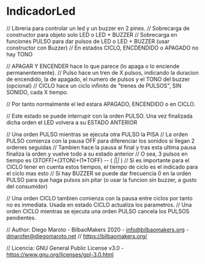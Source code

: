 # IndicadorLed

// Libreria para controlar un led y un buzzer en 2 pines.
// Sobrecarga de constructor para objeto solo LED o LED + BUZZER
// Sobrecarga en funciones PULSO para dar pulsos de LED o LED + BUZZER (usar constructor con Buzzer)
// En estados CICLO, ENCDENDIDO o APAGADO no hay TONO

// APAGAR Y ENCENDER hace lo que parece (lo apaga o lo enciende permanentemente).
// Pulso hace un tren de X pulsos, indicando la duracion de encendido, la de apagado, el numero de pulsos y el TONO del buzzer (opcional)
// CICLO hace un ciclo infinito de "trenes de PULSOS", SIN SONIDO, cada X tiempo.

// Por tanto normalmente el led estara APAGADO, ENCENDIDO o en CICLO. 

// Este estado se puede interrupir con la orden PULSO. Una vez finalizada dicha orden el LED volvera a su ESTADO ANTERIOR

// Una orden PULSO mientras se ejecuta otra PULSO la PISA
// La orden PULSO comienza con la pausa OFF para diferenciar los sonidos si llegan 2 ordenes seguidas
// Tambien hace la pausa al final y tras esta ultima pausa finaliza la orden y vuelve todo a su estado anterior
// O sea, 3 pulsos en tiempo es (3*TOFF)+(3*TON)+(1*TOFF) -- ( _|_|_|_ )
// Si es importante para el CICLO tener en cuenta estos tiempos, el tiempo de ciclo es el indicado para el ciclo mas esto
// Si hay BUZZER se puede dar frecuencia 0 en la orden PULSO para que haga pulsos sin pitar (o usar la funcion sin buzzer, a gusto del consumidor)

// Una orden CICLO tambien comienza con la pausa entre ciclos por tanto no es inmediata. Usada en estado CICLO actualiza los parametros.
// Una orden CICLO mientras se ejecuta una orden PULSO cancela los PULSOS pendientes.

// Author: Diego Maroto - BilbaoMakers 2020 - info@bilbaomakers.org - dmarofer@diegomaroto.net
// https://bilbaomakers.org/

// Licencia: GNU General Public License v3.0 - https://www.gnu.org/licenses/gpl-3.0.html
